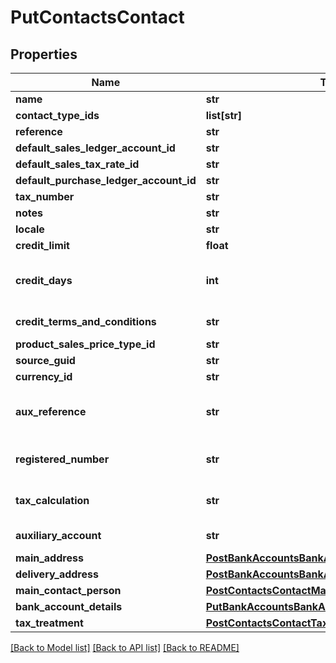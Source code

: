 # PutContactsContact

## Properties
Name | Type | Description | Notes
------------ | ------------- | ------------- | -------------
**name** | **str** | The contact&#39;s full name or business name | [optional] 
**contact_type_ids** | **list[str]** | The IDs of the Contact Types. | [optional] 
**reference** | **str** | Unique reference for the contact | [optional] 
**default_sales_ledger_account_id** | **str** | The ID of the Default Sales Ledger Account. | [optional] 
**default_sales_tax_rate_id** | **str** | The ID of the Default Sales Tax Rate. | [optional] 
**default_purchase_ledger_account_id** | **str** | The ID of the Default Purchase Ledger Account. | [optional] 
**tax_number** | **str** | The VAT registration number of the contact. The format will be validated. | [optional] 
**notes** | **str** | The notes for the contact | [optional] 
**locale** | **str** | The locale for the contact | [optional] 
**credit_limit** | **float** | Custom credit limit amount for the contact &lt;br&gt;&lt;i&gt;not applicable to Start&lt;/i&gt; | [optional] 
**credit_days** | **int** | Custom credit days for the contact.&lt;br&gt; If returned as null in a GET response, you may want to GET /invoice_settings and use &#39;customer_credit_days&#39;/&#39;vendor_credit_days&#39; as default/fallback according to your use case.  | [optional] 
**credit_terms_and_conditions** | **str** | Custom terms and conditions for the contact. If set will override global /invoice_settings default terms and conditions. &lt;br&gt;&lt;i&gt;Customers only&lt;/i&gt;  | [optional] 
**product_sales_price_type_id** | **str** | The ID of the Product Sales Price Type. | [optional] 
**source_guid** | **str** | Used when importing contacts from external sources | [optional] 
**currency_id** | **str** | The ID of the Currency. | [optional] 
**aux_reference** | **str** | Auxiliary reference. Used for German \&quot;Kreditorennummer\&quot; and \&quot;Debitorennummer\&quot;. &lt;br&gt; &lt;a href&#x3D;\&quot;https://developer.sage.com/api/accounting/api/settings/#tag/Datev-Settings\&quot;&gt;   See Datev Settings endpoint reference &lt;/a&gt;  | [optional] 
**registered_number** | **str** | The registered number of the contact&#39;s business. Only used for German businesses and represents the \&quot;Steuernummer\&quot; there (not the \&quot;USt-ID\&quot;). | [optional] 
**tax_calculation** | **str** | &lt;b&gt;France:&lt;/b&gt; The tax calculation method used to define tax treatment &lt;i&gt;Vendors only&lt;/i&gt; &lt;br&gt; &lt;b&gt;Spain:&lt;/b&gt; Defines if contact is a retailer and tax is subject to Recargo de Equivalencia &lt;i&gt;Customers only&lt;/i&gt;  | [optional] 
**auxiliary_account** | **str** | Auxiliary account - used when auxiliary accounting is enabled in business settings. &lt;br&gt;&lt;i&gt;Available only in Spain and France&lt;/i&gt;  | [optional] 
**main_address** | [**PostBankAccountsBankAccountMainAddress**](PostBankAccountsBankAccountMainAddress.md) |  | [optional] 
**delivery_address** | [**PostBankAccountsBankAccountMainAddress**](PostBankAccountsBankAccountMainAddress.md) |  | [optional] 
**main_contact_person** | [**PostContactsContactMainContactPerson**](PostContactsContactMainContactPerson.md) |  | [optional] 
**bank_account_details** | [**PutBankAccountsBankAccountBankAccountDetails**](PutBankAccountsBankAccountBankAccountDetails.md) |  | [optional] 
**tax_treatment** | [**PostContactsContactTaxTreatment**](PostContactsContactTaxTreatment.md) |  | [optional] 

[[Back to Model list]](../README.md#documentation-for-models) [[Back to API list]](../README.md#documentation-for-api-endpoints) [[Back to README]](../README.md)


